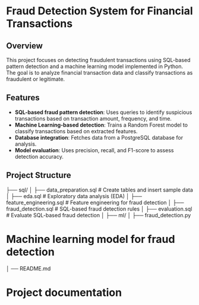 # Fraud Detection System for Financial Transactions  

## Overview  
This project focuses on detecting fraudulent transactions using SQL-based pattern detection and a machine learning model implemented in Python. The goal is to analyze financial transaction data and classify transactions as fraudulent or legitimate.  

## Features  
- **SQL-based fraud pattern detection**: Uses queries to identify suspicious transactions based on transaction amount, frequency, and time.  
- **Machine Learning-based detection**: Trains a Random Forest model to classify transactions based on extracted features.  
- **Database integration**: Fetches data from a PostgreSQL database for analysis.  
- **Model evaluation**: Uses precision, recall, and F1-score to assess detection accuracy.  

## Project Structure  
├── sql/
│ ├── data_preparation.sql # Create tables and insert sample data
│ ├── eda.sql # Exploratory data analysis (EDA)
│ ├── feature_engineering.sql # Feature engineering for fraud detection
│ ├── fraud_detection.sql # SQL-based fraud detection rules
│ ├── evaluation.sql # Evaluate SQL-based fraud detection
│
├── ml/
│ ├── fraud_detection.py 
# Machine learning model for fraud detection
│
── README.md 
# Project documentation
